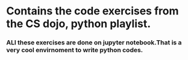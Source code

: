 # Contains the code exercises from the CS dojo, python playlist.

### ALl these exercises are done on jupyter notebook.That is a very cool envirnoment to write python codes.